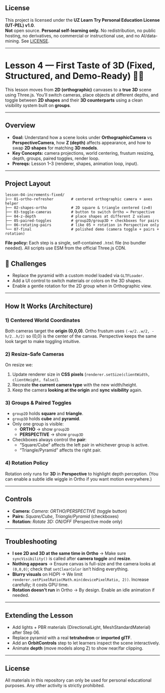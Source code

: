 ## License
This project is licensed under the **UZ Learn Try Personal Education License (UT-PEL) v1.0**.  
**Not** open source. **Personal self-learning only.** No redistribution, no public hosting, no derivatives, no commercial or instructional use, and no AI/data-mining. See [LICENSE](./LICENSE).

---

# Lesson 4 — First Taste of 3D (Fixed, Structured, and Demo-Ready) 🎲📐

This lesson moves from **2D (orthographic)** canvases to a **true 3D** scene using Three.js. You’ll switch cameras, place objects at different depths, and toggle between **2D shapes** and their **3D counterparts** using a clean visibility system built on **groups**.

---

## Overview
- **Goal:** Understand how a scene looks under **OrthographicCamera** vs **PerspectiveCamera**, how **Z (depth)** affects appearance, and how to swap **2D shapes** for matching **3D models**.
- **Key Concepts:** camera projections, world centering, frustum resizing, depth, groups, paired toggles, render loop.
- **Prereqs:** Lesson 1–3 (renderer, shapes, animation loop, input).

---

## Project Layout
```
lesson-04-increments-fixed/
├── 01-ortho-refresher        # centered orthographic camera + axes helper
├── 02-shapes-ortho           # 2D square & triangle centered (z=0)
├── 03-toggle-cameras         # button to switch Ortho ↔ Perspective
├── 04-z-depth                # place shapes at different Z values
├── 05-paired-toggles         # group2D/group3D + checkboxes for pairs
├── 06-rotating-pairs         # like 05 + rotation in Perspective only
└── 07-final                  # polished demo (camera toggle + pairs + rotation)
```

**File policy:** Each step is a single, self‑contained `.html` file (no bundler needed). All scripts use ESM from the official Three.js CDN.

## 💪 Challenges
- Replace the pyramid with a custom model loaded via `GLTFLoader`.
- Add a UI control to switch materials or colors on the 3D shapes.
- Enable a gentle rotation for the 2D group when in Orthographic view.

---

## How It Works (Architecture)
### 1) Centered World Coordinates
Both cameras target the **origin (0,0,0)**. Ortho frustum uses `(-w/2..w/2, -h/2..h/2)` so (0,0) is the center of the canvas. Perspective keeps the same look target to make toggling intuitive.

### 2) Resize-Safe Cameras
On resize we:
1. Update renderer size in **CSS pixels** (`renderer.setSize(clientWidth, clientHeight, false)`).
2. Recreate **the current camera type** with the new width/height.
3. Keep the camera **looking at the origin** and **sync visibility** again.

### 3) Groups & Paired Toggles
- `group2D` holds **square** and **triangle**.
- `group3D` holds **cube** and **pyramid**.
- Only one group is visible:
  - **ORTHO** → show `group2D`
  - **PERSPECTIVE** → show `group3D`
- Checkboxes always control the **pair**:
  - “Square/Cube” affects the left pair in whichever group is active.
  - “Triangle/Pyramid” affects the right pair.

### 4) Rotation Policy
Rotation only runs for **3D** in **Perspective** to highlight depth perception. (You can enable a subtle idle wiggle in Ortho if you want motion everywhere.)

---

## Controls
- **Camera:** *Camera: ORTHO/PERSPECTIVE* (toggle button)
- **Pairs:** *Square/Cube*, *Triangle/Pyramid* (checkboxes)
- **Rotation:** *Rotate 3D: ON/OFF* (Perspective mode only)

---

## Troubleshooting
- **I see 2D and 3D at the same time in Ortho** → Make sure `syncVisibility()` is called after **camera toggle** and **resize**.
- **Nothing appears** → Ensure canvas is full-size and the camera looks at `(0,0,0)`; check that `setClearColor` isn’t hiding everything.
- **Blurry visuals** on HiDPI → We limit `renderer.setPixelRatio(Math.min(devicePixelRatio, 2))`. Increase carefully; it costs GPU time.
- **Rotation doesn’t run** in Ortho → By design. Enable an idle animation if needed.

---

## Extending the Lesson
- Add lights + PBR materials (DirectionalLight, MeshStandardMaterial) after Step 06.
- Replace pyramid with a real **tetrahedron** or **imported glTF**.
- Add an **OrbitControls** step to let learners inspect the scene interactively.
- Animate **depth** (move models along Z) to show near/far clipping. 

---

## License
All materials in this repository can only be used for personal educational purposes. Any other activity is strictly prohibited.